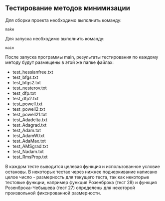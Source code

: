 ## Тестирование методов минимизации
Для сборки проекта необходимо выполнить команду:

    make
    
Для запуска необходимо выполнить команду:

    main

После запуска программы main, результаты тестирования по каждому методу будут размещены в этой же папке файлах:
* test_hessianfree.txt
* test_bfgs.txt
* test_bfgs2.txt
* test_nesterov.txt
* test_dfp.txt
* test_dfp2.txt
* test_powell.txt
* test_powell2.txt
* test_powell21.txt
* test_Adadelta.txt
* test_Adagrad.txt
* test_Adam.txt
* test_AdamW.txt
* test_AdaMax.txt
* test_AMSgrad.txt
* test_Nadam.txt
* test_RmsProp.txt

В каждом тесте выводится целевая функция и использованное условие остановы. В некоторых тестах через нижнее подчеркивание написано целое число - размерность для текущего теста, так как некоторые тестовые функции, например функция Розенброка (тест 28) и функция Розенброка-Чебышева (тест 27) определены для некоторой произвольной фиксированной размерности.
